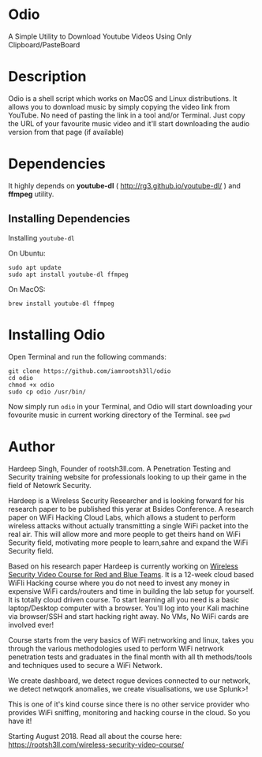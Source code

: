 # Odio
A Simple Utility to Download Youtube Videos Using Only Clipboard/PasteBoard

# Description
Odio is a shell script which works on MacOS and Linux distributions. It allows you to download music by simply copying the video link from YouTube. No need of pasting the link in a tool and/or Terminal.
Just copy the URL of your favourite music video and it'll start downloading the audio version from that page (if available)

# Dependencies

It highly depends on **youtube-dl** ( http://rg3.github.io/youtube-dl/ ) and **ffmpeg** utility.

## Installing Dependencies
Installing `youtube-dl`

On Ubuntu:

```
sudo apt update
sudo apt install youtube-dl ffmpeg
```

On MacOS:

`brew install youtube-dl ffmpeg`

# Installing Odio

Open Terminal and run the following commands: 

```
git clone https://github.com/iamrootsh3ll/odio
cd odio
chmod +x odio
sudo cp odio /usr/bin/
```

Now simply run `odio` in your Terminal, and Odio will start downloading your fovourite music in current working directory of the Terminal. see `pwd`

# Author

Hardeep Singh, Founder of rootsh3ll.com. A Penetration Testing and Security training website for professionals looking to up their game in the field of Netowrk Security.

Hardeep is a Wireless Security Researcher and is looking forward for his research paper to be published this yerar at Bsides Conference.
A research paper on WiFi Hacking Cloud Labs, which allows a student to perform wireless attacks without actually transmitting a single WiFi packet into the real air. This will allow more and more people to get theirs hand on WiFi Security field, motivating more people to learn,sahre and expand the WiFi Security field.

Based on his research paper Hardeep is currently working on [Wireless Security Video Course for Red and Blue Teams](http://rootsh3ll.com/wireless-security-video-course/). It is a 12-week cloud based WiFIi Hacking course where you do not need to invest any money in expensive WiFi cards/routers and time in building the lab setup for yourself. It is totally cloud driven course. 
To start learning all you need is a basic laptop/Desktop computer with a browser. You'll log into your Kali machine via browser/SSH and start hacking right away. No VMs, No WiFi cards are involved ever!

Course starts from the very basics of WiFi netrworking and linux, takes you through the various methodologies used to perform WiFi netrwork penetration tests and graduates in the final month with all th methods/tools and techniques used to secure a WiFi Network. 

We create dashboard, we detect rogue devices connected to our network, we detect netwqork anomalies, we create visualisations, we use Splunk>! 

This is one of it's kind course since there is no other service provider who provides WiFi sniffing, monitoring and hacking course in the cloud. So you have it!

Starting August 2018. Read all about the course here: https://rootsh3ll.com/wireless-security-video-course/
